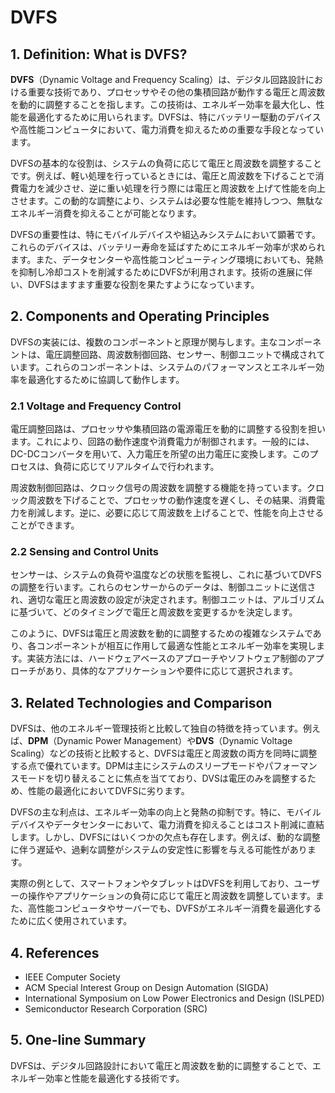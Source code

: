 # DVFS

## 1. Definition: What is **DVFS**?
**DVFS**（Dynamic Voltage and Frequency Scaling）は、デジタル回路設計における重要な技術であり、プロセッサやその他の集積回路が動作する電圧と周波数を動的に調整することを指します。この技術は、エネルギー効率を最大化し、性能を最適化するために用いられます。DVFSは、特にバッテリー駆動のデバイスや高性能コンピュータにおいて、電力消費を抑えるための重要な手段となっています。

DVFSの基本的な役割は、システムの負荷に応じて電圧と周波数を調整することです。例えば、軽い処理を行っているときには、電圧と周波数を下げることで消費電力を減少させ、逆に重い処理を行う際には電圧と周波数を上げて性能を向上させます。この動的な調整により、システムは必要な性能を維持しつつ、無駄なエネルギー消費を抑えることが可能となります。

DVFSの重要性は、特にモバイルデバイスや組込みシステムにおいて顕著です。これらのデバイスは、バッテリー寿命を延ばすためにエネルギー効率が求められます。また、データセンターや高性能コンピューティング環境においても、発熱を抑制し冷却コストを削減するためにDVFSが利用されます。技術の進展に伴い、DVFSはますます重要な役割を果たすようになっています。

## 2. Components and Operating Principles
DVFSの実装には、複数のコンポーネントと原理が関与します。主なコンポーネントは、電圧調整回路、周波数制御回路、センサー、制御ユニットで構成されています。これらのコンポーネントは、システムのパフォーマンスとエネルギー効率を最適化するために協調して動作します。

### 2.1 Voltage and Frequency Control
電圧調整回路は、プロセッサや集積回路の電源電圧を動的に調整する役割を担います。これにより、回路の動作速度や消費電力が制御されます。一般的には、DC-DCコンバータを用いて、入力電圧を所望の出力電圧に変換します。このプロセスは、負荷に応じてリアルタイムで行われます。

周波数制御回路は、クロック信号の周波数を調整する機能を持っています。クロック周波数を下げることで、プロセッサの動作速度を遅くし、その結果、消費電力を削減します。逆に、必要に応じて周波数を上げることで、性能を向上させることができます。

### 2.2 Sensing and Control Units
センサーは、システムの負荷や温度などの状態を監視し、これに基づいてDVFSの調整を行います。これらのセンサーからのデータは、制御ユニットに送信され、適切な電圧と周波数の設定が決定されます。制御ユニットは、アルゴリズムに基づいて、どのタイミングで電圧と周波数を変更するかを決定します。

このように、DVFSは電圧と周波数を動的に調整するための複雑なシステムであり、各コンポーネントが相互に作用して最適な性能とエネルギー効率を実現します。実装方法には、ハードウェアベースのアプローチやソフトウェア制御のアプローチがあり、具体的なアプリケーションや要件に応じて選択されます。

## 3. Related Technologies and Comparison
DVFSは、他のエネルギー管理技術と比較して独自の特徴を持っています。例えば、**DPM**（Dynamic Power Management）や**DVS**（Dynamic Voltage Scaling）などの技術と比較すると、DVFSは電圧と周波数の両方を同時に調整する点で優れています。DPMは主にシステムのスリープモードやパフォーマンスモードを切り替えることに焦点を当てており、DVSは電圧のみを調整するため、性能の最適化においてDVFSに劣ります。

DVFSの主な利点は、エネルギー効率の向上と発熱の抑制です。特に、モバイルデバイスやデータセンターにおいて、電力消費を抑えることはコスト削減に直結します。しかし、DVFSにはいくつかの欠点も存在します。例えば、動的な調整に伴う遅延や、過剰な調整がシステムの安定性に影響を与える可能性があります。

実際の例として、スマートフォンやタブレットはDVFSを利用しており、ユーザーの操作やアプリケーションの負荷に応じて電圧と周波数を調整しています。また、高性能コンピュータやサーバーでも、DVFSがエネルギー消費を最適化するために広く使用されています。

## 4. References
- IEEE Computer Society
- ACM Special Interest Group on Design Automation (SIGDA)
- International Symposium on Low Power Electronics and Design (ISLPED)
- Semiconductor Research Corporation (SRC)

## 5. One-line Summary
DVFSは、デジタル回路設計において電圧と周波数を動的に調整することで、エネルギー効率と性能を最適化する技術です。
